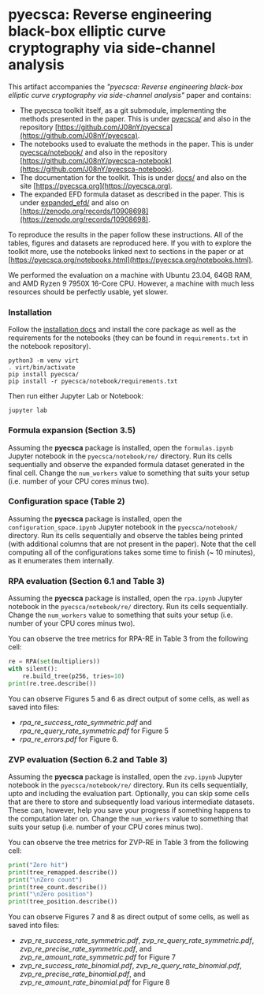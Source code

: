 # pyecsca: Reverse engineering black-box elliptic curve cryptography via side-channel analysis

This artifact accompanies the *"pyecsca: Reverse engineering black-box elliptic curve cryptography via side-channel analysis"*
paper and contains:
 - The pyecsca toolkit itself, as a git submodule, implementing the methods presented in the paper. This is under [pyecsca/](pyecsca/) and also
   in the repository [https://github.com/J08nY/pyecsca](https://github.com/J08nY/pyecsca).
 - The notebooks used to evaluate the methods in the paper. This is under [pyecsca/notebook/](pyecsca/notebook/) and also
   in the repository [https://github.com/J08nY/pyecsca-notebook](https://github.com/J08nY/pyecsca-notebook).
 - The documentation for the toolkit. This is under [docs/](docs/) and also on the site [https://pyecsca.org](https://pyecsca.org).
 - The expanded EFD formula dataset as described in the paper. This is under [expanded_efd/](expanded_efd/) and also
   on [https://zenodo.org/records/10908698](https://zenodo.org/records/10908698).

To reproduce the results in the paper follow these instructions. All of the tables, figures and datasets
are reproduced here. If you with to explore the toolkit more, use the notebooks linked next to sections in the paper
or at [https://pyecsca.org/notebooks.html](https://pyecsca.org/notebooks.html).

We performed the evaluation on a machine with Ubuntu 23.04, 64GB RAM, and AMD Ryzen 9 7950X 16-Core CPU. However,
a machine with much less resources should be perfectly usable, yet slower.

### Installation

Follow the [installation docs](https://pyecsca.org/installation.html) and install the core package as well
as the requirements for the notebooks (they can be found in `requirements.txt` in the notebook repository).

```shell
python3 -m venv virt
. virt/bin/activate
pip install pyecsca/
pip install -r pyecsca/notebook/requirements.txt
```

Then run either Jupyter Lab or Notebook:
```shell
jupyter lab
```

### Formula expansion (Section 3.5)

Assuming the **pyecsca** package is installed, open the `formulas.ipynb` Jupyter notebook in the
`pyecsca/notebook/re/` directory. Run its cells sequentially and observe the expanded formula
dataset generated in the final cell. Change the `num_workers` value to something that
suits your setup (i.e. number of your CPU cores minus two).

### Configuration space (Table 2)

Assuming the **pyecsca** package is installed, open the `configuration_space.ipynb` Jupyter notebook in the
`pyecsca/notebook/` directory. Run its cells sequentially and observe the tables being printed
(with additional columns that are not present in the paper). Note that the cell computing all of the configurations
takes some time to finish (~ 10 minutes), as it enumerates them internally.

### RPA evaluation (Section 6.1 and Table 3)

Assuming the **pyecsca** package is installed, open the `rpa.ipynb` Jupyter notebook in the
`pyecsca/notebook/re/` directory. Run its cells sequentially. Change the `num_workers` value to something that
suits your setup (i.e. number of your CPU cores minus two).

You can observe the tree metrics for RPA-RE in Table 3 from the following cell:

```python
re = RPA(set(multipliers))
with silent():
    re.build_tree(p256, tries=10)
print(re.tree.describe())
```

You can observe Figures 5 and 6 as direct output of some cells, as well as saved into files:
 - *rpa_re_success_rate_symmetric.pdf* and *rpa_re_query_rate_symmetric.pdf* for Figure 5
 - *rpa_re_errors.pdf* for Figure 6.

### ZVP evaluation (Section 6.2 and Table 3)

Assuming the **pyecsca** package is installed, open the `zvp.ipynb` Jupyter notebook in the
`pyecsca/notebook/re/` directory. Run its cells sequentially, upto and including the
evaluation part. Optionally, you can skip some
cells that are there to store and subsequently load various intermediate datasets. These can, 
however, help you save your progress if something happens to the computation later on.
Change the `num_workers` value to something that suits your setup (i.e. number of your CPU cores minus two).

You can observe the tree metrics for ZVP-RE in Table 3 from the following cell:

```python
print("Zero hit")
print(tree_remapped.describe())
print("\nZero count")
print(tree_count.describe())
print("\nZero position")
print(tree_position.describe())
```

You can observe Figures 7 and 8 as direct output of some cells, as well as saved into files:
 - *zvp_re_success_rate_symmetric.pdf*, *zvp_re_query_rate_symmetric.pdf*, *zvp_re_precise_rate_symmetric.pdf*, and *zvp_re_amount_rate_symmetric.pdf* for Figure 7
 - *zvp_re_success_rate_binomial.pdf*, *zvp_re_query_rate_binomial.pdf*, *zvp_re_precise_rate_binomial.pdf*, and *zvp_re_amount_rate_binomial.pdf* for Figure 8
